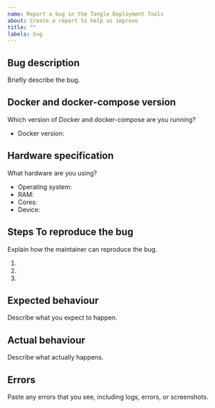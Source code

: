 ```yaml
---
name: Report a bug in the Tangle Deployment Tools
about: Create a report to help us improve
title: ""
labels: bug
---
```


## Bug description

Briefly describe the bug.

## Docker and docker-compose version

Which version of Docker and docker-compose are you running?

- Docker version:

## Hardware specification

What hardware are you using?

- Operating system:
- RAM:
- Cores:
- Device:

## Steps To reproduce the bug

Explain how the maintainer can reproduce the bug.

1. 
2. 
3. 

## Expected behaviour

Describe what you expect to happen.

## Actual behaviour

Describe what actually happens.

## Errors

Paste any errors that you see, including logs, errors, or screenshots.
